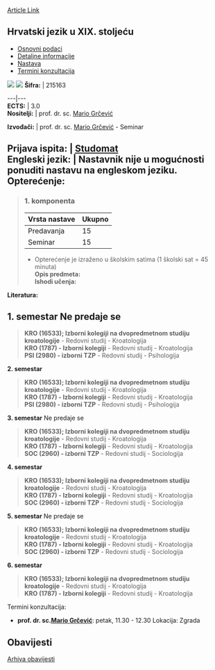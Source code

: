 [Article Link](https://www.fhs.hr/predmet/hjuxs)

## Hrvatski jezik u XIX. stoljeću
  * [Osnovni podaci](https://www.fhs.hr/predmet/hjuxs#v1id-523749_629144_1_0 "Osnovni podaci")
  * [Detaljne informacije](https://www.fhs.hr/predmet/hjuxs#v1id-523749_629144_1_1 "Detaljne informacije")
  * [Nastava](https://www.fhs.hr/predmet/hjuxs#v1id-523749_629144_1_2 "Nastava")
  * [Termini konzultacija](https://www.fhs.hr/predmet/hjuxs#v1id-523749_629144_1_3 "Termini konzultacija")


[![](https://www.fhs.hr/img/flags/gif/hr.gif)](https://www.fhs.hr/predmet/hjuxs) [![](https://www.fhs.hr/img/flags/gif/gb.gif)](https://www.fhs.hr/en/course/clit1c_b)
**Šifra:** |  215163  
  
---|---  
**ECTS:** |  3.0   
**Nositelji:** |  prof. dr. sc. [Mario Grčević](https://www.fhs.hr/djelatnik/mario.grcevic)   
  
**Izvođači:** |  prof. dr. sc. [Mario Grčević](https://www.fhs.hr/djelatnik/mario.grcevic) - Seminar  
  
**Prijava ispita:** |  [Studomat](http://www.isvu.hr/studomat)  
**Engleski jezik:** |  Nastavnik nije u mogućnosti ponuditi nastavu na engleskom jeziku.   
**Opterećenje:**  
---  
> ### 1. komponenta
> | Vrsta nastave | Ukupno  
> ---|---  
> Predavanja | 15  
> Seminar | 15  
> * Opterećenje je izraženo u školskim satima (1 školski sat = 45 minuta)   
**Opis predmeta:**  
> **Ishodi učenja:**  

  
**Literatura:**  

  
**1. semestar** Ne predaje se  
---  
> **KRO (16533); Izborni kolegiji na dvopredmetnom studiju kroatologije** - Redovni studij - Kroatologija  
>  **KRO (1787) - Izborni kolegiji** - Redovni studij - Kroatologija  
>  **PSI (2980) - izborni TZP** - Redovni studij - Psihologija  
>   
  
**2. semestar**  
> **KRO (16533); Izborni kolegiji na dvopredmetnom studiju kroatologije** - Redovni studij - Kroatologija  
>  **KRO (1787) - Izborni kolegiji** - Redovni studij - Kroatologija  
>  **PSI (2980) - izborni TZP** - Redovni studij - Psihologija  
>   
  
**3. semestar** Ne predaje se  
> **KRO (16533); Izborni kolegiji na dvopredmetnom studiju kroatologije** - Redovni studij - Kroatologija  
>  **KRO (1787) - Izborni kolegiji** - Redovni studij - Kroatologija  
>  **SOC (2960) - izborni TZP** - Redovni studij - Sociologija  
>   
  
**4. semestar**  
> **KRO (16533); Izborni kolegiji na dvopredmetnom studiju kroatologije** - Redovni studij - Kroatologija  
>  **KRO (1787) - Izborni kolegiji** - Redovni studij - Kroatologija  
>  **SOC (2960) - izborni TZP** - Redovni studij - Sociologija  
>   
  
**5. semestar** Ne predaje se  
> **KRO (16533); Izborni kolegiji na dvopredmetnom studiju kroatologije** - Redovni studij - Kroatologija  
>  **KRO (1787) - Izborni kolegiji** - Redovni studij - Kroatologija  
>  **SOC (2960) - izborni TZP** - Redovni studij - Sociologija  
>   
  
**6. semestar**  
> **KRO (16533); Izborni kolegiji na dvopredmetnom studiju kroatologije** - Redovni studij - Kroatologija  
>  **KRO (1787) - Izborni kolegiji** - Redovni studij - Kroatologija  
>   
Termini konzultacija: 
  * **prof. dr. sc.[Mario Grčević](https://www.fhs.hr/djelatnik/mario.grcevic)**: 
petak, 11.30 - 12.30
Lokacija: Zgrada 


## Obavijesti
[Arhiva obavijesti](https://www.fhs.hr/predmet/hjuxs?@=21ci4#news_119949 "Arhiva obavijesti")
